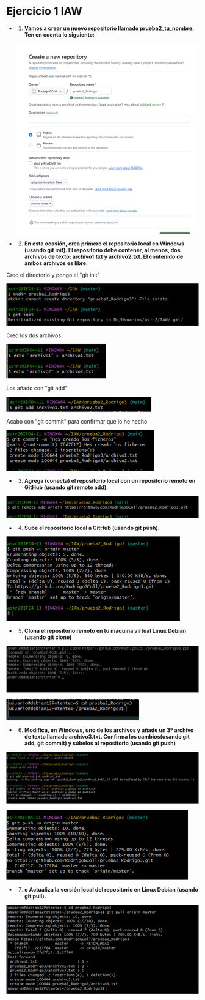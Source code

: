 # Ejercicio 1 IAW
- 1.	**Vamos a crear un nuevo repositorio llamado prueba2_tu_nombre. Ten en cuenta lo siguiente:**

  ![imagen](./IMG/Imagen1.1.png)

- 2.	**En esta ocasión, crea primero el repositorio local en Windows (usando git init). El repositorio debe contener, al menos, dos archivos de texto: archivo1.txt y archivo2.txt. El contenido de ambos archivos es libre.**

Creo el directorio y pongo el "git init"

  ![imagen](./IMG/Imagen2.1.png)
  
  Creo los dos archivos

  ![imagen](./IMG/Imagen2.2.png)

  Los añado con "git add"

  ![imagen](./IMG/Imagen2.3.png)

  Acabo con "git commit" para confirmar que lo he hecho

 ![imagen](./IMG/Imagen2.4.png)

- 3. **Agrega (conecta) el repositorio local con un repositorio remoto en GitHub (usando git remote add).**

![imagen](./IMG/Imagen3.1.png)


- 4.	**Sube el repositorio local a GitHub (usando git push).**

![imagen](./IMG/Imagen4.1.png)

- 5. **Clona el repositorio remoto en tu máquina virtual Linux Debian (usando git clone)**

![imagen](./IMG/Imagen5.1.png)

![imagen](./IMG/Imagen5.2.png)

- 6. **Modifica, en Windows, uno de los archivos y añade un 3º archivo de texto llamado archivo3.txt. Confirma los cambios(usando git add, git commit) y súbelos al repositorio (usando git push)** 

![imagen](./IMG/Imagen6.1.png)

![imagen](./IMG/Imagen6.2.png)

- 7. **o	Actualiza la versión local del repositorio en Linux Debian (usando git pull).**

![imagen](./IMG/Imagen7.1.png)